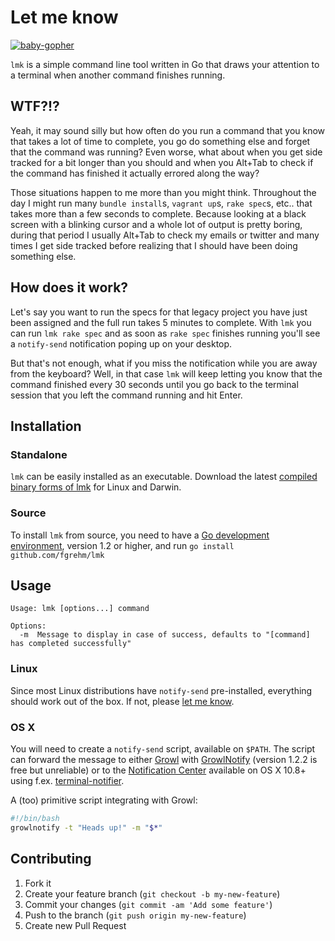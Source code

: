 # Let me know

[![baby-gopher](https://raw2.github.com/drnic/babygopher-site/gh-pages/images/babygopher-badge.png)](http://www.babygopher.org)

`lmk` is a simple command line tool written in Go that draws your attention to
a terminal when another command finishes running.


## WTF?!?

Yeah, it may sound silly but how often do you run a command that you know that
takes a lot of time to complete, you go do something else and forget that the
command was running? Even worse, what about when you get side tracked for a bit
longer than you should and when you Alt+Tab to check if the command has finished
it actually errored along the way?

Those situations happen to me more than you might think. Throughout the day I
might run many `bundle install`s, `vagrant up`s, `rake spec`s, etc.. that takes
more than a few seconds to complete. Because looking at a black screen with a
blinking cursor and a whole lot of output is pretty boring, during that period I
usually Alt+Tab to check my emails or twitter and many times I get side tracked
before realizing that I should have been doing something else.


## How does it work?

Let's say you want to run the specs for that legacy project you have just been
assigned and the full run takes 5 minutes to complete. With `lmk` you can run
`lmk rake spec` and as soon as `rake spec` finishes running you'll see a `notify-send`
notification poping up on your desktop.

But that's not enough, what if you miss the notification while you are away from
the keyboard? Well, in that case `lmk` will keep letting you know that the
command finished every 30 seconds until you go back to the terminal session that
you left the command running and hit Enter.


## Installation

### Standalone

`lmk` can be easily installed as an executable. Download the latest [compiled
binary forms of lmk](https://github.com/fgrehm/lmk/releases) for Linux and Darwin.

### Source

To install `lmk` from source, you need to have a [Go development environment](http://golang.org/doc/install),
version 1.2 or higher, and run `go install github.com/fgrehm/lmk`


## Usage

```
Usage: lmk [options...] command

Options:
  -m  Message to display in case of success, defaults to "[command] has completed successfully"
```

### Linux

Since most Linux distributions have `notify-send` pre-installed, everything
should work out of the box. If not, please [let me know](https://github.com/fgrehm/lmk/issues/new).

### OS X

You will need to create a `notify-send` script, available on `$PATH`. The script can forward the message to either
[Growl](http://growl.info/) with [GrowlNotify](http://growl.info/downloads) (version 1.2.2 is free but unreliable)
or to the [Notification Center](http://support.apple.com/kb/HT5362) available on OS X 10.8+
using f.ex. [terminal-notifier](https://github.com/alloy/terminal-notifier).

A (too) primitive script integrating with Growl:

```bash
#!/bin/bash
growlnotify -t "Heads up!" -m "$*"
```


## Contributing

1. Fork it
2. Create your feature branch (`git checkout -b my-new-feature`)
3. Commit your changes (`git commit -am 'Add some feature'`)
4. Push to the branch (`git push origin my-new-feature`)
5. Create new Pull Request
